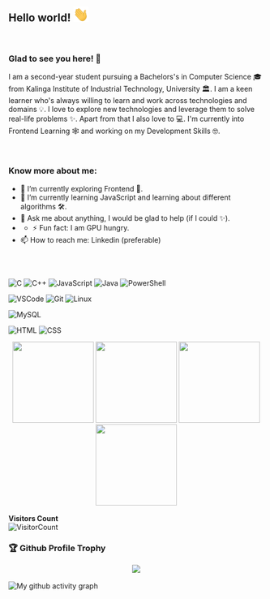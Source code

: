 ## Hello world! <img src="https://github.com/Lovakush/Lovakush/blob/main/gifs/Hi.gif" width="30px">
<br />

### Glad to see you here! 🤩 &nbsp;
I am a second-year student pursuing a Bachelors's in Computer Science 🎓 from Kalinga Institute of Industrial Technology, University 🏛. I am a keen learner who's always willing to learn and work across technologies and domains 💡. I love to explore new technologies and leverage them to solve real-life problems ✨. Apart from that I also love to 💻. I'm currently into Frontend Learning 🕸️ and working on my Development Skills 🤓.

<br />

### Know more about me:
- 🔭 I’m currently exploring Frontend 🚀.
- 🌱 I’m currently learning JavaScript and learning about different algorithms 🛠.
- 💬 Ask me about anything, I would be glad to help (if I could ✨).
- - ⚡ Fun fact: I am GPU hungry. 
- 📫 How to reach me: Linkedin (preferable)

<br>
<br>

![C](https://img.shields.io/badge/C%20-%23E34F26.svg?&style=for-the-badge&logo=C&logoColor=white)
![C++](https://img.shields.io/badge/c++%20-%2300599C.svg?&style=for-the-badge&logo=c%2B%2B&ogoColor=white)
![JavaScript](https://img.shields.io/badge/javascript-%23323330.svg?style=for-the-badge&logo=javascript&logoColor=%23F7DF1E)
![Java](https://img.shields.io/badge/java-%23ED8B00.svg?style=for-the-badge&logo=java&logoColor=white)
![PowerShell](https://img.shields.io/badge/PowerShell-5391FE?style=for-the-badge&logo=PowerShell&logoColor=white)

![VSCode](https://img.shields.io/badge/-vscode-00a8e8?style=for-the-badge&logo=visual-studio-code)
![Git](https://img.shields.io/badge/git%20-%23F05033.svg?&style=for-the-badge&logo=git&logoColor=white)
![Linux](https://img.shields.io/badge/-linux-772953?style=for-the-badge&logo=linux)

![MySQL](https://img.shields.io/badge/MySQL-00000F?style=for-the-badge&logo=mysql&logoColor=white)


![HTML](https://img.shields.io/badge/html%20-%23E34F26.svg?&style=for-the-badge&logo=html5&logoColor=white)
![CSS](https://img.shields.io/badge/css%20-%231572B6.svg?&style=for-the-badge&logo=css3&logoColor=white)

<p align="center"> <img src="https://octodex.github.com/images/surftocat.png" height="160px" width="160px"> <img src="https://octodex.github.com/images/daftpunktocat-thomas.gif" height="160px" width="160px"> <img src="https://octodex.github.com/images/Robotocat.png" height="160px" width="160px"> <img src="https://octodex.github.com/images/inspectocat.jpg" height="160px" width="160px">  </p>

**Visitors Count**  
![VisitorCount](https://profile-counter.glitch.me/{Lovakush}/count.svg)

<h3>🏆 Github Profile Trophy</h3>
<p align="center">
<a href="https://github.com/Lovakush">
  <img width=800 src="https://github-profile-trophy.vercel.app/?username=Lovakush&column=8&theme=gruvbox&no-frame=true"/>
</a>
  </p>
  
  ![My github activity graph](https://activity-graph.herokuapp.com/graph?username=Lovakush&theme=dracula&custom_title=My%20Commits%20Graph%20&hide_border=true)

